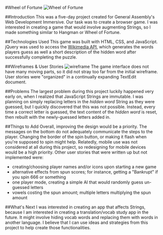 #Wheel of Fortune
![Wheel of Fortune](http://www.slate.com/content/dam/slate/articles/arts/culturebox/2014/03/140326_CBOX_WheelofFortune.jpg.CROP.promo-mediumlarge.jpg)

##Introduction
This was a five-day project created for General Assembly's Web Development Immersive. Our task was to create a browser game. I was interested in creating a game that would involve augmenting Strings, so I made something similar to Hangman or Wheel of Fortune. 

##Technologies Used
This game was built with HTML, CSS, and JavaScript. jQuery was used to access the [Wikimedia API](https://www.mediawiki.org/wiki/API:Main_page), which generates the words players guess as well a short description of the hidden word after successfully completing the puzzle.  

##Wireframes & User Stories
![wireframe](http://i.imgur.com/JNgCxRz.png?2)
The game interface does not have many moving parts, so it did not stray too far from the initial wireframe. User stories were "organized" in a continually expanding TextEdit document.

##Problems 
The largest problem during this project luckily happened very early on, when I realized that JavaScript Strings are immutable. I was planning on simply replacing letters in the *hidden word* String as they were guessed, but I quickly discovered that this was not possible. Instead, every time a correct letter is guessed, the text content of the *hidden word* is reset, then rebuilt with the newly-guessed letters added in.

##Things to Add
Overall, improving the design would be a priority. The messages on the bottom do not adequately communicate the steps to the player. Changing the border of the spin button, or making it flash when you're supposed to spin might help. 
Relatedly, mobile use was not considered at all during this project, so redesigning for mobile devices would be a high priority.
Other user stories that were written up but not implemented were:
  + creating/choosing player names and/or icons upon starting a new game  
  + alternative effects from spun scores; for instance, getting a "Bankrupt" if you spin 666 or something  
  + one player mode, creating a simple AI that would randomly guess un-guessed letters  
  + vowels costing the spun amount; multiple letters multiplying the spun amount
  
  ##What's Next
  I was interested in creating an app that affects Strings, because I am interested in creating a translation/vocab study app in the future. It might involve hiding vocab words and replacing them with words in another language. I believe that I can use ideas and strategies from this project to help create those functionalities.  
